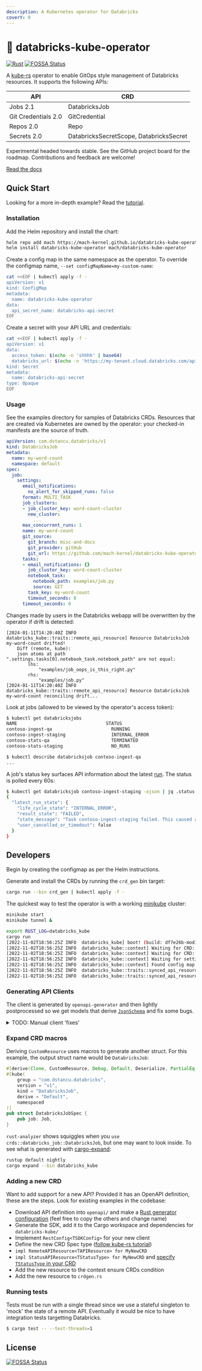 ```yaml
---
description: A Kubernetes operator for Databricks
coverY: 0
---
```


# 🦀 databricks-kube-operator

[![Rust](https://github.com/mach-kernel/databricks-kube-operator/actions/workflows/rust.yml/badge.svg?branch=master)](https://github.com/mach-kernel/databricks-kube-operator/actions/workflows/rust.yml)
[![FOSSA Status](https://app.fossa.com/api/projects/custom%2B34302%2Fgithub.com%2Fmach-kernel%2Fdatabricks-kube-operator.svg?type=shield)](https://app.fossa.com/projects/custom%2B34302%2Fgithub.com%2Fmach-kernel%2Fdatabricks-kube-operator?ref=badge_shield)

A [kube-rs](https://kube.rs/) operator to enable GitOps style management of Databricks resources. It supports the following APIs:

| API                 | CRD                                     |
| ------------------- | --------------------------------------- |
| Jobs 2.1            | DatabricksJob                           |
| Git Credentials 2.0 | GitCredential                           |
| Repos 2.0           | Repo                                    |
| Secrets 2.0         | DatabricksSecretScope, DatabricksSecret |

Experimental headed towards stable. See the GitHub project board for the roadmap. Contributions and feedback are welcome!

[Read the docs](https://databricks-kube-operator.gitbook.io/doc)

## Quick Start

Looking for a more in-depth example? Read the [tutorial](tutorial.md).

### Installation

Add the Helm repository and install the chart:

```bash
helm repo add mach https://mach-kernel.github.io/databricks-kube-operator
helm install databricks-kube-operator mach/databricks-kube-operator
```

Create a config map in the same namespace as the operator. To override the configmap name, `--set configMapName=my-custom-name`:

```bash
cat <<EOF | kubectl apply -f -
apiVersion: v1
kind: ConfigMap
metadata:
  name: databricks-kube-operator
data:
  api_secret_name: databricks-api-secret
EOF
```

Create a secret with your API URL and credentials:

```bash
cat <<EOF | kubectl apply -f -
apiVersion: v1
data:
  access_token: $(echo -n 'shhhh' | base64)
  databricks_url: $(echo -n 'https://my-tenant.cloud.databricks.com/api' | base64)
kind: Secret
metadata:
  name: databricks-api-secret
type: Opaque
EOF
```

### Usage

See the examples directory for samples of Databricks CRDs. Resources that are created via Kubernetes are owned by the operator: your checked-in manifests are the source of truth.

```yaml
apiVersion: com.dstancu.databricks/v1
kind: DatabricksJob
metadata:
  name: my-word-count
  namespace: default
spec:
  job:
    settings:
      email_notifications:
        no_alert_for_skipped_runs: false
      format: MULTI_TASK
      job_clusters:
      - job_cluster_key: word-count-cluster
        new_cluster:
          ...
      max_concurrent_runs: 1
      name: my-word-count
      git_source:
        git_branch: misc-and-docs
        git_provider: gitHub
        git_url: https://github.com/mach-kernel/databricks-kube-operator
      tasks:
      - email_notifications: {}
        job_cluster_key: word-count-cluster
        notebook_task:
          notebook_path: examples/job.py
          source: GIT
        task_key: my-word-count
        timeout_seconds: 0
      timeout_seconds: 0
```

Changes made by users in the Databricks webapp will be overwritten by the operator if drift is detected:

```
[2024-01-11T14:20:40Z INFO  databricks_kube::traits::remote_api_resource] Resource DatabricksJob my-word-count drifted!
    Diff (remote, kube):
    json atoms at path ".settings.tasks[0].notebook_task.notebook_path" are not equal:
        lhs:
            "examples/job_oops_is_this_right.py"
        rhs:
            "examples/job.py"
[2024-01-11T14:20:40Z INFO  databricks_kube::traits::remote_api_resource] Resource DatabricksJob my-word-count reconciling drift...
```

Look at jobs (allowed to be viewed by the operator's access token):

```bash
$ kubectl get databricksjobs
NAME                                 STATUS
contoso-ingest-qa                      RUNNING
contoso-ingest-staging                 INTERNAL_ERROR
contoso-stats-qa                       TERMINATED
contoso-stats-staging                  NO_RUNS

$ kubectl describe databricksjob contoso-ingest-qa
...
```

A job's status key surfaces API information about the latest [run](https://docs.databricks.com/dev-tools/api/latest/jobs.html#operation/JobsRunsList). The status is polled every 60s:

```bash
$ kubectl get databricksjob contoso-ingest-staging -ojson | jq .status
{
  "latest_run_state": {
    "life_cycle_state": "INTERNAL_ERROR",
    "result_state": "FAILED",
    "state_message": "Task contoso-ingest-staging failed. This caused all downstream tasks to get skipped.",
    "user_cancelled_or_timedout": false
  }
}
```

## Developers

Begin by creating the configmap as per the Helm instructions.

Generate and install the CRDs by running the `crd_gen` bin target:

```bash
cargo run --bin crd_gen | kubectl apply -f -
```

The quickest way to test the operator is with a working [minikube](https://minikube.sigs.k8s.io/docs/start/) cluster:

```bash
minikube start
minikube tunnel &
```

```bash
export RUST_LOG=databricks_kube
cargo run
[2022-11-02T18:56:25Z INFO  databricks_kube] boot! (build: df7e26b-modified)
[2022-11-02T18:56:25Z INFO  databricks_kube::context] Waiting for CRD: databricksjobs.com.dstancu.databricks
[2022-11-02T18:56:25Z INFO  databricks_kube::context] Waiting for CRD: gitcredentials.com.dstancu.databricks
[2022-11-02T18:56:25Z INFO  databricks_kube::context] Waiting for settings in config map: databricks-kube-operator
[2022-11-02T18:56:25Z INFO  databricks_kube::context] Found config map
[2022-11-02T18:56:25Z INFO  databricks_kube::traits::synced_api_resource] Looking for uningested GitCredential(s)
[2022-11-02T18:56:25Z INFO  databricks_kube::traits::synced_api_resource] Looking for uningested DatabricksJob(s)
```

### Generating API Clients

The client is generated by `openapi-generator` and then lightly postprocessed so we get models that derive [`JsonSchema`](https://github.com/GREsau/schemars#basic-usage) and fix some bugs.

<details>
  <summary> TODO: Manual client 'fixes' </summary>

  ```bash
  # Hey!! This uses GNU sed
  # brew install gnu-sed

  # Jobs API
  openapi-generator generate -g rust -i openapi/jobs-2.1-aws.yaml -c openapi/config-jobs.yaml -o dbr_jobs

  # Derive JsonSchema for all models and add schemars as dep
  gsed -i -e 's/derive(Clone/derive(JsonSchema, Clone/' dbr_jobs/src/models/*
  gsed -i -e 's/\/\*/use schemars::JsonSchema;\n\/\*/' dbr_jobs/src/models/*
  gsed -r -i -e 's/(\[dependencies\])/\1\nschemars = "0.8.11"/' dbr_jobs/Cargo.toml

  # Missing import?
  gsed -r -i -e 's/(use reqwest;)/\1\nuse crate::models::ViewsToExport;/' dbr_jobs/src/apis/default_api.rs

  # Git Credentials API
  openapi-generator generate -g rust -i openapi/gitcredentials-2.0-aws.yaml -c openapi/config-git.yaml -o dbr_git_creds

  # Derive JsonSchema for all models and add schemars as dep
  gsed -i -e 's/derive(Clone/derive(JsonSchema, Clone/' dbr_git_creds/src/models/*
  gsed -i -e 's/\/\*/use schemars::JsonSchema;\n\/\*/' dbr_git_creds/src/models/*
  gsed -r -i -e 's/(\[dependencies\])/\1\nschemars = "0.8.11"/' dbr_git_creds/Cargo.toml

  # Repos API
  openapi-generator generate -g rust -i openapi/repos-2.0-aws.yaml -c openapi/config-repos.yaml -o dbr_repo

  # Derive JsonSchema for all models and add schemars as dep
  gsed -i -e 's/derive(Clone/derive(JsonSchema, Clone/' dbr_repo/src/models/*
  gsed -i -e 's/\/\*/use schemars::JsonSchema;\n\/\*/' dbr_repo/src/models/*
  gsed -r -i -e 's/(\[dependencies\])/\1\nschemars = "0.8.11"/' dbr_repo/Cargo.toml

  # Secrets API
  openapi-generator generate -g rust -i openapi/secrets-aws.yaml -c openapi/config-secrets.yaml -o dbr_secrets
  sed -i -e 's/derive(Clone/derive(JsonSchema, Clone/' dbr_secrets/src/models/*
  sed -i -e 's/\/\*/use schemars::JsonSchema;\n\/\*/' dbr_secrets/src/models/*
  sed -r -i -e 's/(\[dependencies\])/\1\nschemars = "0.8.11"/' dbr_secrets/Cargo.toml
  ```
</details>


### Expand CRD macros

Deriving `CustomResource` uses macros to generate another struct. For this example, the output struct name would be `DatabricksJob`:

```rust
#[derive(Clone, CustomResource, Debug, Default, Deserialize, PartialEq, Serialize, JsonSchema)]
#[kube(
    group = "com.dstancu.databricks",
    version = "v1",
    kind = "DatabricksJob",
    derive = "Default",
    namespaced
)]
pub struct DatabricksJobSpec {
    pub job: Job,
}
```

`rust-analyzer` shows squiggles when you `use crds::databricks_job::DatabricksJob`, but one may want to look inside. To see what is generated with [cargo-expand](https://github.com/dtolnay/cargo-expand):

```bash
rustup default nightly
cargo expand --bin databricks_kube
```

### Adding a new CRD

Want to add support for a new API? Provided it has an OpenAPI definition, these are the steps. Look for existing examples in the codebase:

* Download API definition into `openapi/` and make a [Rust generator configuration](https://openapi-generator.tech/docs/generators/rust/) (feel free to copy the others and change name)
* Generate the SDK, add it to the Cargo workspace and dependencies for `databricks-kube/`
* Implement `RestConfig<TSDKConfig>` for your new client
* Define the new CRD Spec type ([follow kube-rs tutorial](https://kube.rs/getting-started/))
* `impl RemoteAPIResource<TAPIResource> for MyNewCRD`
* `impl StatusAPIResource<TStatusType> for MyNewCRD` and [specify `TStatusType` in your CRD](https://github.com/kube-rs/kube/blob/main/examples/crd_derive.rs#L20)
* Add the new resource to the context ensure CRDs condition
* Add the new resource to `crdgen.rs`

### Running tests

Tests must be run with a single thread since we use a stateful singleton to 'mock' the state of a remote API. Eventually it would be nice to have integration tests targetting Databricks.

```bash
$ cargo test -- --test-threads=1
```

## License

[![FOSSA Status](https://app.fossa.com/api/projects/custom%2B34302%2Fgithub.com%2Fmach-kernel%2Fdatabricks-kube-operator.svg?type=large)](https://app.fossa.com/projects/custom%2B34302%2Fgithub.com%2Fmach-kernel%2Fdatabricks-kube-operator?ref=badge_large)